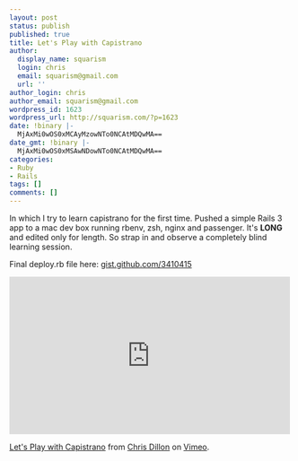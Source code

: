 ```yaml
---
layout: post
status: publish
published: true
title: Let's Play with Capistrano
author:
  display_name: squarism
  login: chris
  email: squarism@gmail.com
  url: ''
author_login: chris
author_email: squarism@gmail.com
wordpress_id: 1623
wordpress_url: http://squarism.com/?p=1623
date: !binary |-
  MjAxMi0wOS0xMCAyMzowNTo0NCAtMDQwMA==
date_gmt: !binary |-
  MjAxMi0wOS0xMSAwNDowNTo0NCAtMDQwMA==
categories:
- Ruby
- Rails
tags: []
comments: []
---
```

In which I try to learn capistrano for the first time. Pushed a simple Rails 3 app to a mac dev box running rbenv, zsh, nginx and passenger. It's **LONG** and edited only for length. So strap in and observe a completely blind learning session.

Final deploy.rb file here:
[gist.github.com/3410415](http://gist.github.com/3410415)

<iframe src="http://player.vimeo.com/video/48042041" width="500" height="281" frameborder="0" webkitAllowFullScreen mozallowfullscreen allowFullScreen></iframe>

[Let's Play with Capistrano](http://vimeo.com/48042041) from [Chris Dillon](http://vimeo.com/user1702792) on [Vimeo](http://vimeo.com).
